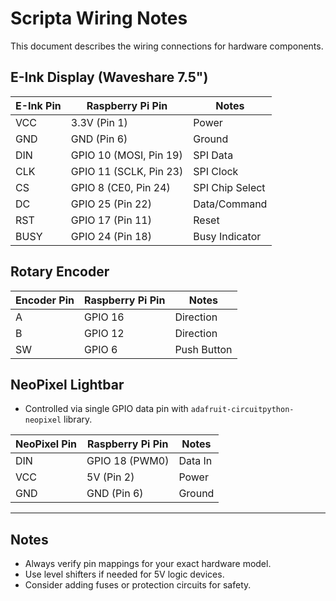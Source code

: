 # Scripta Wiring Notes

This document describes the wiring connections for hardware components.

## E-Ink Display (Waveshare 7.5")

| E-Ink Pin | Raspberry Pi Pin | Notes |
|-----------|-------------------|-------|
| VCC | 3.3V (Pin 1) | Power |
| GND | GND (Pin 6) | Ground |
| DIN | GPIO 10 (MOSI, Pin 19) | SPI Data |
| CLK | GPIO 11 (SCLK, Pin 23) | SPI Clock |
| CS | GPIO 8 (CE0, Pin 24) | SPI Chip Select |
| DC | GPIO 25 (Pin 22) | Data/Command |
| RST | GPIO 17 (Pin 11) | Reset |
| BUSY | GPIO 24 (Pin 18) | Busy Indicator |

## Rotary Encoder

| Encoder Pin | Raspberry Pi Pin | Notes |
|-------------|-------------------|-------|
| A | GPIO 16 | Direction |
| B | GPIO 12 | Direction |
| SW | GPIO 6 | Push Button |

## NeoPixel Lightbar

- Controlled via single GPIO data pin with `adafruit-circuitpython-neopixel` library.

| NeoPixel Pin | Raspberry Pi Pin | Notes |
|---------------|-------------------|-------|
| DIN | GPIO 18 (PWM0) | Data In |
| VCC | 5V (Pin 2) | Power |
| GND | GND (Pin 6) | Ground |

---

## Notes

- Always verify pin mappings for your exact hardware model.
- Use level shifters if needed for 5V logic devices.
- Consider adding fuses or protection circuits for safety.
